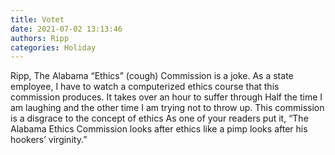 ```yaml
---
title: Votet
date: 2021-07-02 13:13:46
authors: Ripp
categories: Holiday
---
```


 Ripp, 
The Alabama “Ethics” (cough) Commission is a joke.  As a state employee, I have to watch a computerized ethics course that this commission produces.   It takes over an hour to suffer through
Half the time I am laughing and the other time I am trying not to throw up.
This commission is a disgrace to the concept of ethics
As one of your readers put it, “The Alabama Ethics Commission  looks after ethics like a pimp looks after his hookers’ virginity.”